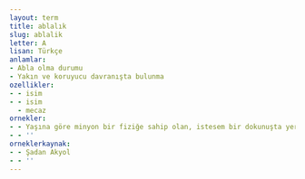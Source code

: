 ```yaml
---
layout: term
title: ablalık
slug: ablalik
letter: A
lisan: Türkçe
anlamlar:
- Abla olma durumu
- Yakın ve koruyucu davranışta bulunma
ozellikler:
- - isim
- - isim
  - mecaz
ornekler:
- - Yaşına göre minyon bir fiziğe sahip olan, istesem bir dokunuşta yere yıkabileceğim kardeşime daha o yaşlarda başlayan ablalık hoşgörüsü ile karşılıkta bulunmaz, sadece yaptığı hareketten incinmiş bir hâlde anneme koşardım.
- - ''
orneklerkaynak:
- - Şadan Akyol
- - ''
---
```

